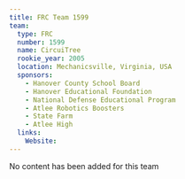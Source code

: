 ```yaml
---
title: FRC Team 1599
team:
  type: FRC
  number: 1599
  name: CircuiTree
  rookie_year: 2005
  location: Mechanicsville, Virginia, USA
  sponsors:
    - Hanover County School Board
    - Hanover Educational Foundation
    - National Defense Educational Program
    - Atlee Robotics Boosters
    - State Farm
    - Atlee High
  links:
    Website: 
---
```

No content has been added for this team